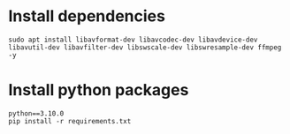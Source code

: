 # Install dependencies
```
sudo apt install libavformat-dev libavcodec-dev libavdevice-dev libavutil-dev libavfilter-dev libswscale-dev libswresample-dev ffmpeg -y
```

# Install python packages

```
python==3.10.0
pip install -r requirements.txt
```
